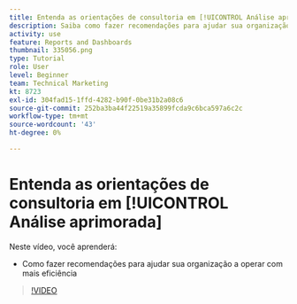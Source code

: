 ```yaml
---
title: Entenda as orientações de consultoria em [!UICONTROL Análise aprimorada]
description: Saiba como fazer recomendações para ajudar sua organização a operar com mais eficiência no Workfront.
activity: use
feature: Reports and Dashboards
thumbnail: 335056.png
type: Tutorial
role: User
level: Beginner
team: Technical Marketing
kt: 8723
exl-id: 304fad15-1ffd-4282-b90f-0be31b2a08c6
source-git-commit: 252ba3ba44f22519a35899fcda9c6bca597a6c2c
workflow-type: tm+mt
source-wordcount: '43'
ht-degree: 0%

---
```


# Entenda as orientações de consultoria em [!UICONTROL Análise aprimorada]

Neste vídeo, você aprenderá:

* Como fazer recomendações para ajudar sua organização a operar com mais eficiência

>[!VIDEO](https://video.tv.adobe.com/v/335056/?quality=12)
